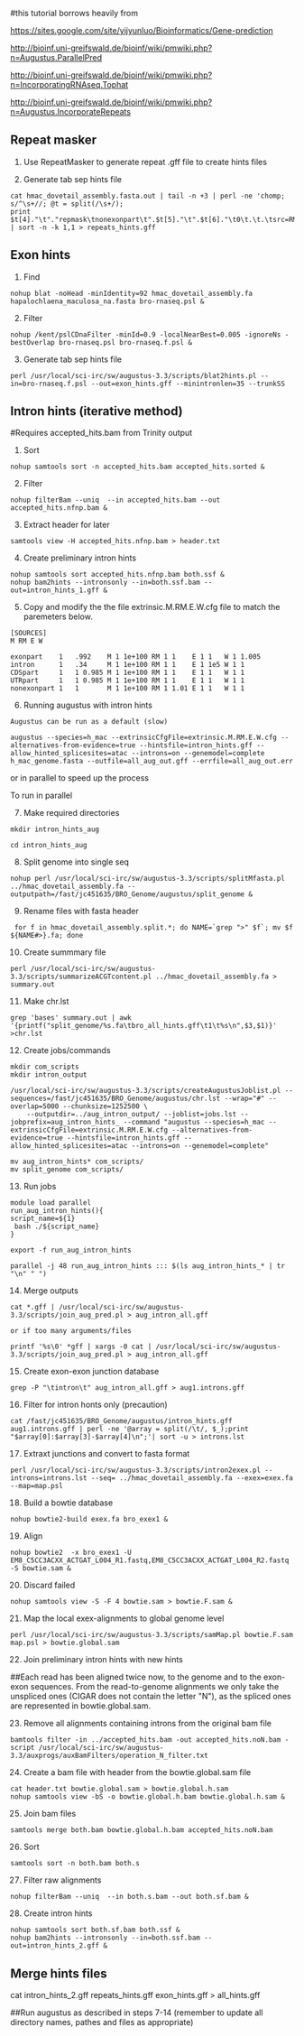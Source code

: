 #this tutorial borrows heavily from 

https://sites.google.com/site/yijyunluo/Bioinformatics/Gene-prediction

http://bioinf.uni-greifswald.de/bioinf/wiki/pmwiki.php?n=Augustus.ParallelPred

http://bioinf.uni-greifswald.de/bioinf/wiki/pmwiki.php?n=IncorporatingRNAseq.Tophat

http://bioinf.uni-greifswald.de/bioinf/wiki/pmwiki.php?n=Augustus.IncorporateRepeats


## Repeat masker 

1. Use RepeatMasker to generate repeat .gff file to create hints files

2. Generate tab sep hints file
```
cat hmac_dovetail_assembly.fasta.out | tail -n +3 | perl -ne 'chomp; s/^\s+//; @t = split(/\s+/);
print $t[4]."\t"."repmask\tnonexonpart\t".$t[5]."\t".$t[6]."\t0\t.\t.\tsrc=RM\n";' | sort -n -k 1,1 > repeats_hints.gff
```

## Exon hints

1. Find
```
nohup blat -noHead -minIdentity=92 hmac_dovetail_assembly.fa hapalochlaena_maculosa_na.fasta bro-rnaseq.psl &
```

2. Filter
```
nohup /kent/pslCDnaFilter -minId=0.9 -localNearBest=0.005 -ignoreNs -bestOverlap bro-rnaseq.psl bro-rnaseq.f.psl &
```

3. Generate tab sep hints file
```
perl /usr/local/sci-irc/sw/augustus-3.3/scripts/blat2hints.pl --in=bro-rnaseq.f.psl --out=exon_hints.gff --minintronlen=35 --trunkSS
```

## Intron hints (iterative method)

#Requires accepted_hits.bam from Trinity output

1. Sort
```
nohup samtools sort -n accepted_hits.bam accepted_hits.sorted &
```

2. Filter
```
nohup filterBam --uniq  --in accepted_hits.bam --out accepted_hits.nfnp.bam &
```

3. Extract header for later
```
samtools view -H accepted_hits.nfnp.bam > header.txt
```

4. Create preliminary intron hints
```
nohup samtools sort accepted_hits.nfnp.bam both.ssf &
nohup bam2hints --intronsonly --in=both.ssf.bam --out=intron_hints_1.gff &
```

5. Copy and modify the  the file extrinsic.M.RM.E.W.cfg file to match the paremeters below. 
```
[SOURCES]
M RM E W

exonpart    1   .992    M 1 1e+100 RM 1 1    E 1 1   W 1 1.005
intron      1   .34     M 1 1e+100 RM 1 1    E 1 1e5 W 1 1
CDSpart     1   1 0.985 M 1 1e+100 RM 1 1    E 1 1   W 1 1
UTRpart     1   1 0.985 M 1 1e+100 RM 1 1    E 1 1   W 1 1
nonexonpart 1   1       M 1 1e+100 RM 1 1.01 E 1 1   W 1 1
```

6. Running augustus with intron hints
```
Augustus can be run as a default (slow) 

augustus --species=h_mac --extrinsicCfgFile=extrinsic.M.RM.E.W.cfg --alternatives-from-evidence=true --hintsfile=intron_hints.gff --allow_hinted_splicesites=atac --introns=on --genemodel=complete h_mac_genome.fasta --outfile=all_aug_out.gff --errfile=all_aug_out.err
```

or in parallel to speed up the process

To run in parallel


7. Make required directories
```
mkdir intron_hints_aug

cd intron_hints_aug
```

8. Split genome into single seq
```
nohup perl /usr/local/sci-irc/sw/augustus-3.3/scripts/splitMfasta.pl ../hmac_dovetail_assembly.fa --outputpath=/fast/jc451635/BRO_Genome/augustus/split_genome &
```

9. Rename files with fasta header
```
 for f in hmac_dovetail_assembly.split.*; do NAME=`grep ">" $f`; mv $f ${NAME#>}.fa; done
```

10. Create summmary file
```
perl /usr/local/sci-irc/sw/augustus-3.3/scripts/summarizeACGTcontent.pl ../hmac_dovetail_assembly.fa > summary.out
```

11. Make chr.lst
```
grep 'bases' summary.out | awk '{printf("split_genome/%s.fa\tbro_all_hints.gff\t1\t%s\n",$3,$1)}' >chr.lst
```
12. Create jobs/commands
```
mkdir com_scripts
mkdir intron_output

/usr/local/sci-irc/sw/augustus-3.3/scripts/createAugustusJoblist.pl --sequences=/fast/jc451635/BRO_Genome/augustus/chr.lst --wrap="#" --overlap=5000 --chunksize=1252500 \
    --outputdir=../aug_intron_output/ --joblist=jobs.lst --jobprefix=aug_intron_hints_ --command "augustus --species=h_mac --extrinsicCfgFile=extrinsic.M.RM.E.W.cfg --alternatives-from-evidence=true --hintsfile=intron_hints.gff --allow_hinted_splicesites=atac --introns=on --genemodel=complete"

mv aug_intron_hints* com_scripts/
mv split_genome com_scripts/
```

13. Run jobs
```
module load parallel
run_aug_intron_hints(){
script_name=${1}
 bash ./${script_name}
}

export -f run_aug_intron_hints

parallel -j 48 run_aug_intron_hints ::: $(ls aug_intron_hints_* | tr "\n" " ")
```

14. Merge outputs
```
cat *.gff | /usr/local/sci-irc/sw/augustus-3.3/scripts/join_aug_pred.pl > aug_intron_all.gff

or if too many arguments/files

printf '%s\0' *gff | xargs -0 cat | /usr/local/sci-irc/sw/augustus-3.3/scripts/join_aug_pred.pl > aug_intron_all.gff
```

15. Create exon-exon junction database
```
grep -P "\tintron\t" aug_intron_all.gff > aug1.introns.gff
```

16. Filter for intron honts only (precaution)
```
cat /fast/jc451635/BRO_Genome/augustus/intron_hints.gff aug1.introns.gff | perl -ne '@array = split(/\t/, $_);print "$array[0]:$array[3]-$array[4]\n";'| sort -u > introns.lst
```

17. Extraxt junctions and convert to fasta format
```
perl /usr/local/sci-irc/sw/augustus-3.3/scripts/intron2exex.pl --introns=introns.lst --seq= ../hmac_dovetail_assembly.fa --exex=exex.fa --map=map.psl
```

18. Build a bowtie database
```
nohup bowtie2-build exex.fa bro_exex1 &
```

19. Align
```
nohup bowtie2  -x bro_exex1 -U EM8_C5CC3ACXX_ACTGAT_L004_R1.fastq,EM8_C5CC3ACXX_ACTGAT_L004_R2.fastq -S bowtie.sam &
```

20. Discard failed
```
nohup samtools view -S -F 4 bowtie.sam > bowtie.F.sam &
```

21. Map the local exex-alignments to global genome level
```
perl /usr/local/sci-irc/sw/augustus-3.3/scripts/samMap.pl bowtie.F.sam map.psl > bowtie.global.sam
```

22. Join preliminary intron hints with new hints 

##Each read has been aligned twice now, to the genome and to the exon-exon sequences. From the read-to-genome alignments we only take the unspliced ones (CIGAR does not contain the letter "N"), as the spliced ones are represented in bowtie.global.sam.

23. Remove all alignments containing introns from the original bam file 
```
bamtools filter -in ../accepted_hits.bam -out accepted_hits.noN.bam -script /usr/local/sci-irc/sw/augustus-3.3/auxprogs/auxBamFilters/operation_N_filter.txt
```

24. Create a bam file with header from the bowtie.global.sam file
```
cat header.txt bowtie.global.sam > bowtie.global.h.sam
nohup samtools view -bS -o bowtie.global.h.bam bowtie.global.h.sam &
```

25. Join bam files
```
samtools merge both.bam bowtie.global.h.bam accepted_hits.noN.bam
```
26. Sort
```
samtools sort -n both.bam both.s
```

27. Filter raw alignments
```
nohup filterBam --uniq  --in both.s.bam --out both.sf.bam &
```

28. Create intron hints
```
nohup samtools sort both.sf.bam both.ssf &
nohup bam2hints --intronsonly --in=both.ssf.bam --out=intron_hints_2.gff &
```

## Merge hints files

cat intron_hints_2.gff repeats_hints.gff exon_hints.gff > all_hints.gff

##Run augustus as described in steps 7-14 (remember to update all directory names, pathes and files as appropriate)
